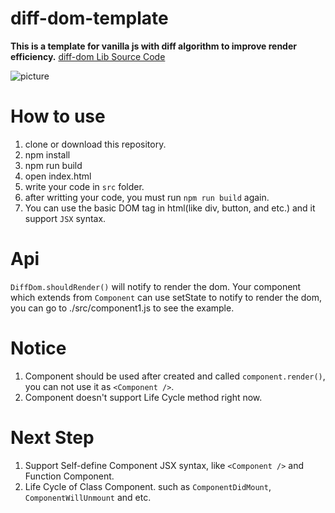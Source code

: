 # diff-dom-template
  **This is a template for vanilla js with diff algorithm to improve render efficiency.** [diff-dom Lib Source Code](https://github.com/chejianchao/diff-dom)  
  
  ![picture](https://media.giphy.com/media/mRnFokMDKnQocunGkD/giphy.gif)
  
# How to use
  1. clone or download this repository.
  2. npm install
  3. npm run build
  4. open index.html
  5. write your code in `src` folder.
  6. after writting your code, you must run `npm run build` again.
  7. You can use the basic DOM tag in html(like div, button, and etc.) and it support `JSX` syntax.

# Api
  `DiffDom.shouldRender()` will notify to render the dom.
  Your component which extends from `Component` can use setState to notify to render the dom, you can go to ./src/component1.js to see the example.

# Notice
  1. Component should be used after created and called `component.render()`, you can not use it as `<Component />`. 
  2. Component doesn't support Life Cycle method right now.
  
# Next Step
  1. Support Self-define Component JSX syntax, like `<Component />` and Function Component.
  2. Life Cycle of Class Component. such as `ComponentDidMount`, `ComponentWillUnmount` and etc.
  
